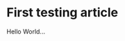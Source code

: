 <!--
title: This is a first article
description: You can put description here
author: Roman Ožana <ozana@omdsign.cz>
tags: 2015, hello, world
-->

# First testing article

Hello World...